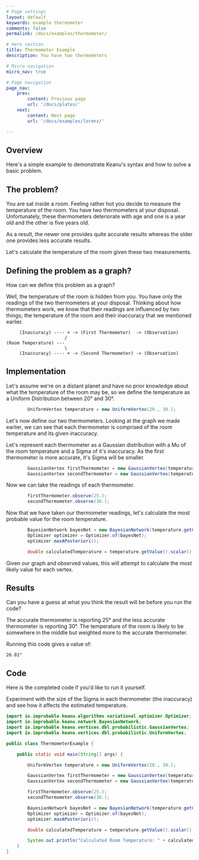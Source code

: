 ```yaml
---
# Page settings
layout: default
keywords: example thermometer
comments: false
permalink: /docs/examples/thermometer/

# Hero section
title: Thermometer Example
description: You have two thermometers

# Micro navigation
micro_nav: true

# Page navigation
page_nav:
    prev:
        content: Previous page
        url: '/docs/plates/'
    next:
        content: Next page
        url: '/docs/examples/lorenz/'

---
```


## Overview

Here's a simple example to demonstrate Keanu's syntax and how to solve a basic problem.

## The problem?

You are sat inside a room. Feeling rather hot you decide to measure the temperature
of the room. You have two thermometers at your disposal. Unfortunately, these thermometers deteriorate with age and
one is a year old and the other is five years old.

As a result, the newer one provides quite accurate results whereas the older one provides less accurate results. 

Let's calculate the temperature of the room given these two measurements.


## Defining the problem as a graph?

How can we define this problem as a graph? 

Well, the temperature of the room is hidden from you. You have only the readings
of the two thermometers at your disposal. Thinking about how thermometers work, we know that
their readings are influenced by two things; the temperature of the room and their inaccuracy
that we mentioned earlier.

```
     (Inaccuracy) ---- + -> (First Thermometer)  -> (Observation)
                      /
(Room Temperature) ---      
                      \
     (Inaccuracy) ---- + -> (Second Thermometer) -> (Observation) 
```

## Implementation

Let's assume we're on a distant planet and have no prior knowledge about what the temperature of the room may be, so 
we define the temperature as a Uniform Distribution between 20° and 30°.

```java
        UniformVertex temperature = new UniformVertex(20., 30.);
```

Let's now define our two thermometers. Looking at the graph we made earlier, we can see that each thermometer
is comprised of the room temperature and its given inaccuracy. 

Let's represent each thermometer as a Gaussian distribution with a Mu of the room temperature and a Sigma of it's inaccuracy.
As the first thermometer is more accurate, it's Sigma will be smaller.

```java
        GaussianVertex firstThermometer = new GaussianVertex(temperature, 2.5);
        GaussianVertex secondThermometer = new GaussianVertex(temperature, 5.);
```

Now we can take the readings of each thermometer.

```java
        firstThermometer.observe(25.);
        secondThermometer.observe(30.);
```

Now that we have taken our thermometer readings, let's calculate the most probable value for the 
room temperature.

```java
        BayesianNetwork bayesNet = new BayesianNetwork(temperature.getConnectedGraph());
        Optimizer optimizer = Optimizer.of(bayesNet);
        optimizer.maxAPosteriori();

        double calculatedTemperature = temperature.getValue().scalar();
```

Given our graph and observed values, this will attempt to calculate the most likely value for each vertex.

## Results

Can you have a guess at what you think the result will be before you run the code?

The accurate thermometer is reporting 25° and the less accurate thermometer is reporting 30°. The 
temperature of the room is likely to be somewhere in the middle but weighted more to the accurate thermometer.

Running this code gives a value of:

```
26.01°
```

## Code

Here is the completed code if you'd like to run it yourself.

Experiment with the size of the Sigma in each thermometer (the inaccuracy) and see how it affects the 
estimated temperature.

```java
import io.improbable.keanu.algorithms.variational.optimizer.Optimizer;
import io.improbable.keanu.network.BayesianNetwork;
import io.improbable.keanu.vertices.dbl.probabilistic.GaussianVertex;
import io.improbable.keanu.vertices.dbl.probabilistic.UniformVertex;

public class ThermometerExample {

    public static void main(String[] args) {

        UniformVertex temperature = new UniformVertex(20., 30.);

        GaussianVertex firstThermometer = new GaussianVertex(temperature, 2.5);
        GaussianVertex secondThermometer = new GaussianVertex(temperature, 5.);

        firstThermometer.observe(25.);
        secondThermometer.observe(30.);

        BayesianNetwork bayesNet = new BayesianNetwork(temperature.getConnectedGraph());
        Optimizer optimizer = Optimizer.of(bayesNet);
        optimizer.maxAPosteriori();

        double calculatedTemperature = temperature.getValue().scalar();

        System.out.println("Calculated Room Temperature: " + calculatedTemperature);
    }
}
```